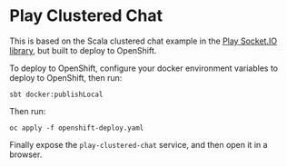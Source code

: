 # Play Clustered Chat

This is based on the Scala clustered chat example in the [Play Socket.IO library](https://github.com/playframework/play-socket.io), but built to deploy to OpenShift.

To deploy to OpenShift, configure your docker environment variables to deploy to OpenShift, then run:

```
sbt docker:publishLocal
```

Then run:

```
oc apply -f openshift-deploy.yaml
```

Finally expose the `play-clustered-chat` service, and then open it in a browser.
